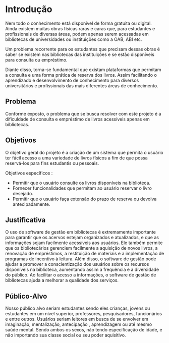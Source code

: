 # Introdução

Nem todo o conhecimento está disponível de forma gratuita ou digital. Ainda existem muitas obras físicas raras e caras que, para estudantes e profissionais de diversas áreas, podem apenas serem acessadas em bibliotecas de universidades ou instituições como a OAB, ABI etc.

Um problema recorrente para os estudantes que precisam dessas obras é saber se existem nas bibliotecas das instituições e se estão disponíveis para consulta ou empréstimo.

Diante disso, torna-se fundamental que existam plataformas que permitam a consulta e uma forma prática de reserva dos livros. Assim facilitando o aprendizado e desenvolvimento de conhecimento para diversos universitários e profissionais das mais diferentes áreas de conhecimento.

## Problema

Conforme exposto, o problema que se busca resolver com este projeto é a dificuldade de consulta e empréstimo de livros acessíveis apenas em bibliotecas.


## Objetivos

O objetivo geral do projeto é a criação de um sistema que permita o usuário ter fácil acesso a uma variedade de livros físicos a fim de que possa reservá-los para fins estudantis ou pessoais. 

Objetivos específicos :

* Permitir que o usuário consulte os livros disponíveis na biblioteca.
* Fornecer funcionalidades que permitam ao usuário reservar o livro desejado.
* Permitir que o usuário faça extensão do prazo de reserva ou devolva antecipadamente. 


## Justificativa

O uso de software de gestão em bibliotecas é extremamente importante para garantir que os acervos estejam organizados e atualizados, e que as informações sejam facilmente acessíveis aos usuários. Ele também permite que os bibliotecários gerenciem facilmente a aquisição de novos livros, a renovação de empréstimos, a restituição de materiais e a implementação de programas de incentivo à leitura. Além disso, o software de gestão pode ajudar a promover a conscientização dos usuários sobre os recursos disponíveis na biblioteca, aumentando assim a frequência e a diversidade do público. Ao facilitar o acesso a informações, o software de gestão de bibliotecas ajuda a melhorar a qualidade dos serviços.

## Público-Alvo

Nosso público alvo seriam estudantes sendo eles crianças, jovens ou estudantes em um nível superior, professores, pesquisadores, funcionários e entre outros. Usuários seriam leitores em busca de se envolver em imaginação, mentalização, antecipação , aprendizagem ou até mesmo saúde mental. Sendo ambos os sexos, não tendo especificação de idade, e não importando sua classe social ou seu poder aquisitivo.